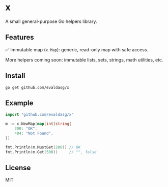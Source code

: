 
# x

A small general-purpose Go helpers library.

## Features

✅ Immutable map (`x.Map`): generic, read-only map with safe access.

More helpers coming soon: immutable lists, sets, strings, math utilities, etc.

## Install

```
go get github.com/evaldasg/x
```

## Example

```go
import "github.com/evaldasg/x"

m := x.NewMap(map[int]string{
    200: "OK",
    404: "Not Found",
})

fmt.Println(m.MustGet(200)) // OK
fmt.Println(m.Get(500))     // "", false
```

## License

MIT
